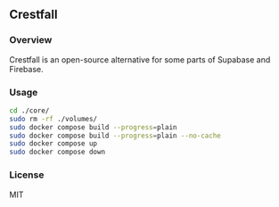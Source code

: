 ## Crestfall

### Overview

Crestfall is an open-source alternative for some parts of Supabase and Firebase.

### Usage

```sh
cd ./core/
sudo rm -rf ./volumes/
sudo docker compose build --progress=plain
sudo docker compose build --progress=plain --no-cache
sudo docker compose up
sudo docker compose down
```

### License

MIT